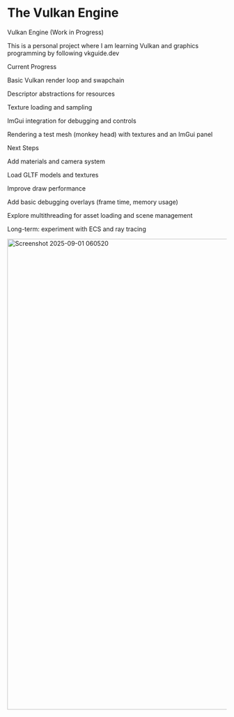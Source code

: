 # The Vulkan Engine

Vulkan Engine (Work in Progress)

This is a personal project where I am learning Vulkan and graphics programming by following vkguide.dev

Current Progress

Basic Vulkan render loop and swapchain

Descriptor abstractions for resources

Texture loading and sampling

ImGui integration for debugging and controls

Rendering a test mesh (monkey head) with textures and an ImGui panel

Next Steps

Add materials and camera system

Load GLTF models and textures

Improve draw performance

Add basic debugging overlays (frame time, memory usage)

Explore multithreading for asset loading and scene management

Long-term: experiment with ECS and ray tracing

<img width="1919" height="1079" alt="Screenshot 2025-09-01 060520" src="https://github.com/user-attachments/assets/f44de8f2-ebc8-4dd9-906c-3a7c35cddf62" />
